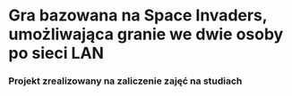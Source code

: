 # Gra bazowana na Space Invaders, umożliwająca granie we dwie osoby po sieci LAN
### Projekt zrealizowany na zaliczenie zajęć na studiach

